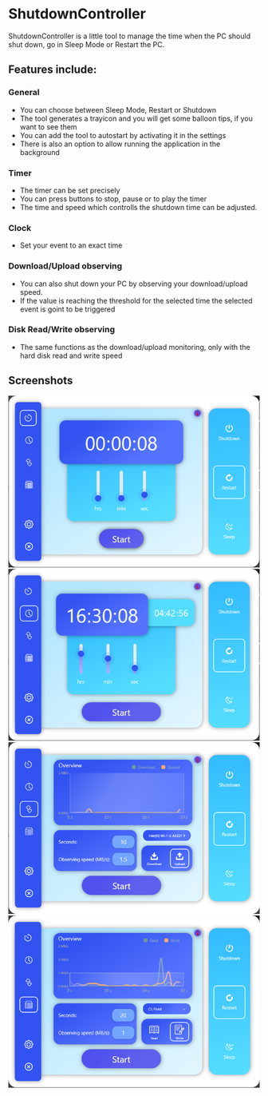# ShutdownController

ShutdownController is a little tool to manage the time when the PC should shut down, go in Sleep Mode or Restart the PC.

## Features include:

### General
- You can choose between Sleep Mode, Restart or Shutdown
- The tool generates a trayicon and you will get some balloon tips, if you want to see them
- You can add the tool to autostart by activating it in the settings
- There is also an option to allow running the application in the background

### Timer

- The timer can be set precisely
- You can press buttons to stop, pause or to play the timer
- The time and speed which controlls the shutdown time can be adjusted.

### Clock

- Set your event to an exact time

### Download/Upload observing

- You can also shut down your PC by observing your download/upload speed. 
- If the value is reaching the threshold for the selected time the selected event is goint to be triggered


### Disk Read/Write observing

- The same functions as the download/upload monitoring, only with the hard disk read and write speed

## Screenshots

<div align="center">
    <img alt="Setup" src="./screenshots/Timer.png">
	<img alt="Setup" src="./screenshots/Clock.png">
	<img alt="Setup" src="./screenshots/Down-Upload.png">
	<img alt="Setup" src="./screenshots/Disk.png">
</div>
